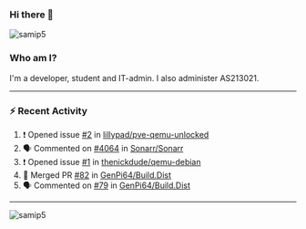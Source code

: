 ### Hi there 👋

<img src="https://komarev.com/ghpvc/?username=samip5&style=flat-square" alt="samip5" />

### Who am I?
I'm a developer, student and IT-admin. I also administer AS213021.

---
### :zap: Recent Activity
<!--START_SECTION:activity-->
1. ❗️ Opened issue [#2](https://github.com/lillypad/pve-qemu-unlocked/issues/2) in [lillypad/pve-qemu-unlocked](https://github.com/lillypad/pve-qemu-unlocked)
2. 🗣 Commented on [#4064](https://github.com/Sonarr/Sonarr/issues/4064) in [Sonarr/Sonarr](https://github.com/Sonarr/Sonarr)
3. ❗️ Opened issue [#1](https://github.com/thenickdude/qemu-debian/issues/1) in [thenickdude/qemu-debian](https://github.com/thenickdude/qemu-debian)
4. 🎉 Merged PR [#82](https://github.com/GenPi64/Build.Dist/pull/82) in [GenPi64/Build.Dist](https://github.com/GenPi64/Build.Dist)
5. 🗣 Commented on [#79](https://github.com/GenPi64/Build.Dist/issues/79) in [GenPi64/Build.Dist](https://github.com/GenPi64/Build.Dist)
<!--END_SECTION:activity-->
---

<img align="center" src="https://github-readme-stats.vercel.app/api?username=samip5&show_icons=true" alt="samip5" />
